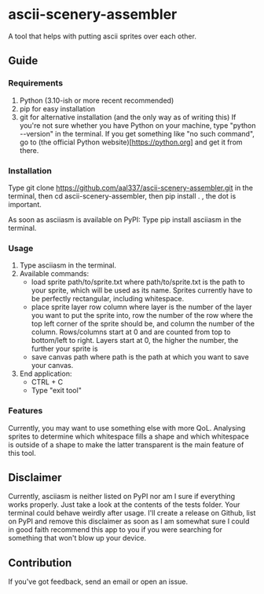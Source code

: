 # ascii-scenery-assembler
A tool that helps with putting ascii sprites over each other.

## Guide

### Requirements
1. Python (3.10-ish or more recent recommended)
2. pip for easy installation
3. git for alternative installation (and the only way as of writing this)
If you're not sure whether you have Python on your machine, type "python --version" in the terminal. If you get something like "no such command", go to (the official Python website)[https://python.org] and get it from there.

### Installation
Type git clone https://github.com/aal337/ascii-scenery-assembler.git in the terminal, then cd ascii-scenery-assembler, then pip install . , the dot is important.

As soon as asciiasm is available on PyPI:
Type pip install asciiasm in the terminal.

### Usage
1. Type asciiasm in the terminal.
2. Available commands:
    - load sprite path/to/sprite.txt
      where path/to/sprite.txt is the path to your sprite, which will be used as its name.
      Sprites currently have to be perfectly rectangular, including whitespace.
    - place sprite layer row column
      where layer is the number of the layer you want to put the sprite into, row the number of the row where the top left corner of the sprite should be, and column the number of the column. Rows/columns start at 0 and are counted from top to bottom/left to right.
      Layers start at 0, the higher the number, the further your sprite is 
    - save canvas path
      where path is the path at which you want to save your canvas.
3. End application:
    - CTRL + C
    - Type "exit tool"

### Features
Currently, you may want to use something else with more QoL. Analysing sprites to determine which whitespace fills a shape and which whitespace is outside of a shape to make the latter transparent is the main feature of this tool.

## Disclaimer
Currently, asciiasm is neither listed on PyPI nor am I sure if everything works properly. Just take a look at the contents of the tests folder.
Your terminal could behave weirdly after usage.
I'll create a release on Github, list on PyPI and remove this disclaimer as soon as I am somewhat sure I could in good faith recommend this app to you if you were searching for something that won't blow up your device.

## Contribution
If you've got feedback, send an email or open an issue.
